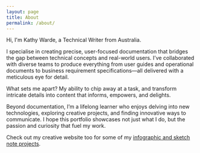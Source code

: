 ```yaml
---
layout: page
title: About
permalink: /about/
---
```


Hi, I'm Kathy Warde, a Technical Writer from Australia. 

I specialise in creating precise, user-focused documentation that bridges the gap between technical concepts and real-world users. I’ve collaborated with diverse teams to produce everything from user guides and operational documents to business requirement specifications—all delivered with a meticulous eye for detail.

What sets me apart? My ability to chip away at a task, and transform intricate details into content that informs, empowers, and delights.

Beyond documentation, I’m a lifelong learner who enjoys delving into new technologies, exploring creative projects, and finding innovative ways to communicate. I hope this portfolio showcases not just what I do, but the passion and curiosity that fuel my work. 

Check out my creative website too for some of my <a href = "https://www.quillshadow.com/infographics/mitochondria-sketchnote"> infographic and sketch note projects</a>.

